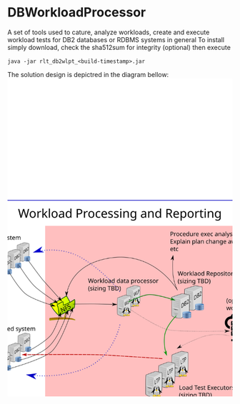 # DBWorkloadProcessor
A set of tools used to cature, analyze workloads, create and execute workload tests for DB2 databases or RDBMS systems in general
To install simply download, check the sha512sum for integrity (optional) then execute
```shell
java -jar rlt_db2wlpt_<build-timestamp>.jar
```

The solution design is depictred in the diagram bellow:
![Design](workload_processing_system_design.svg)
